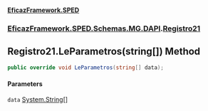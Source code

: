 #### [EficazFramework.SPED](EficazFrameworkSPED.md 'EficazFramework SPED')
### [EficazFramework.SPED.Schemas.MG.DAPI](EficazFramework.SPED.Schemas.MG.DAPI.md 'EficazFramework.SPED.Schemas.MG.DAPI').[Registro21](EficazFramework.SPED.Schemas.MG.DAPI/Registro21.md 'EficazFramework.SPED.Schemas.MG.DAPI.Registro21')

## Registro21.LeParametros(string[]) Method

```csharp
public override void LeParametros(string[] data);
```
#### Parameters

<a name='EficazFramework.SPED.Schemas.MG.DAPI.Registro21.LeParametros(string[]).data'></a>

`data` [System.String](https://docs.microsoft.com/en-us/dotnet/api/System.String 'System.String')[[]](https://docs.microsoft.com/en-us/dotnet/api/System.Array 'System.Array')